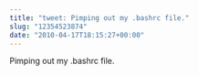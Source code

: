 ```yaml
---
title: "tweet: Pimping out my .bashrc file."
slug: "12354523874"
date: "2010-04-17T18:15:27+00:00"
---
```

Pimping out my .bashrc file.